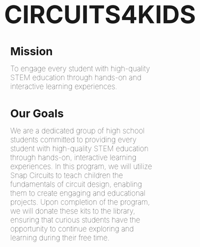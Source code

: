 <div style="display: flex; align-items: flex-end; margin-top: 50px;">
  <h1 style="font-size: 80px; font-weight: bold; margin: 0;">CIRCUITS4KIDS</h1>
</div>

<div style="text-align: left; margin-top: 40px; padding-left: 20px;">
  <h2 style="font-size: 36px; font-weight: bold; margin-bottom: 20px;">Mission</h2>
  <p style="font-size: 24px; font-weight: lighter; max-width: 600px; margin: 0;">To engage every student with high-quality STEM education through hands-on and interactive learning experiences.</p>
</div>

<div style="text-align: left; margin-top: 40px; padding-left: 20px;">
  <h2 style="font-size: 36px; font-weight: bold; margin-bottom: 20px;">Our Goals</h2>
  <p style="font-size: 24px; font-weight: lighter; max-width: 600px; margin: 0;">
    We are a dedicated group of high school students committed to providing every student with high-quality STEM education through hands-on, interactive learning experiences. In this program, we will utilize Snap Circuits to teach children the fundamentals of circuit design, enabling them to create engaging and educational projects. Upon completion of the program, we will donate these kits to the library, ensuring that curious students have the opportunity to continue exploring and learning during their free time.
  </p>
</div>
